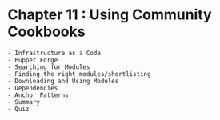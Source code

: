 #  Chapter 11  :  Using Community Cookbooks
    - Infrastructure as a Code
    - Puppet Forge
    - Searching for Modules
    - Finding the right modules/shortlisting
    - Downloading and Using Modules
    - Dependencies
    - Anchor Patterns
    - Summary
    - Quiz
